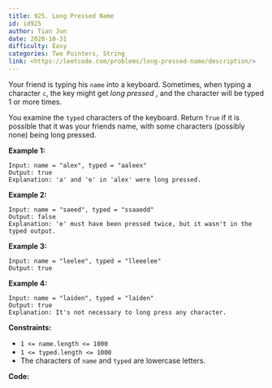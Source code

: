 ```yaml
---
title: 925. Long Pressed Name
id: id925
author: Tian Jun
date: 2020-10-31
difficulty: Easy
categories: Two Pointers, String
link: <https://leetcode.com/problems/long-pressed-name/description/>
---
```


Your friend is typing his `name` into a keyboard.  Sometimes, when typing a
character `c`, the key might get _long pressed_ , and the character will be
typed 1 or more times.

You examine the `typed` characters of the keyboard.  Return `True` if it is
possible that it was your friends name, with some characters (possibly none)
being long pressed.



**Example 1:**
            
	Input: name = "alex", typed = "aaleex"    
	Output: true    
	Explanation: 'a' and 'e' in 'alex' were long pressed.    

**Example 2:**
            
	Input: name = "saeed", typed = "ssaaedd"    
	Output: false    
	Explanation: 'e' must have been pressed twice, but it wasn't in the typed output.    

**Example 3:**
            
	Input: name = "leelee", typed = "lleeelee"    
	Output: true    

**Example 4:**
            
	Input: name = "laiden", typed = "laiden"    
	Output: true    
	Explanation: It's not necessary to long press any character.    



**Constraints:**

  * `1 <= name.length <= 1000`
  * `1 <= typed.length <= 1000`
  * The characters of `name` and `typed` are lowercase letters.


**Code:**
